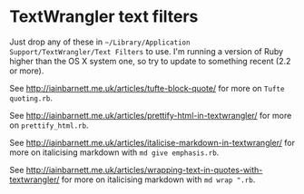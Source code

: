 # TextWrangler text filters #

Just drop any of these in `~/Library/Application Support/TextWrangler/Text Filters` to use. I'm running a version of Ruby higher than the OS X system one, so try to update to something recent (2.2 or more).

See http://iainbarnett.me.uk/articles/tufte-block-quote/ for more on `Tufte quoting.rb`.

See http://iainbarnett.me.uk/articles/prettify-html-in-textwrangler/ for more on `prettify_html.rb`.

See http://iainbarnett.me.uk/articles/italicise-markdown-in-textwrangler/ for more on italicising markdown with `md give emphasis.rb`.

See http://iainbarnett.me.uk/articles/wrapping-text-in-quotes-with-textwrangler/ for more on italicising markdown with `md wrap ".rb`.